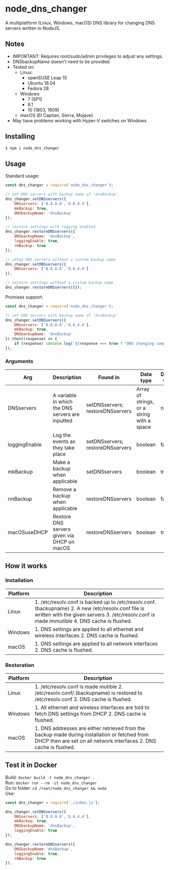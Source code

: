 # node_dns_changer
A multiplatform (Linux, Windows, macOS) DNS library for changing DNS servers written in NodeJS.

## Notes
- IMPORTANT: Requires root/sudo/admin privileges to adjust any settings.
- DNSbackupName doesn't need to be provided
- Tested on:
	- Linux:
		- openSUSE Leap 15
		- Ubuntu 18.04
		- Fedora 28
	- Windows
	    - 7 (SP1)
	    - 8.1
	    - 10 (1803, 1809)
	- macOS (El Capitan, Sierra, Mojave)
- May have problems working with Hyper-V switches on Windows

## Installing
```bash
$ npm i node_dns_changer
```

## Usage
Standard usage:
```javascript
const dns_changer = require('node_dns_changer');

// set DNS servers with backup name of 'dnsBackup'
dns_changer.setDNSservers({
	DNSservers: ['8.8.8.8','8.8.4.4'],
	mkBackup: true,
	DNSbackupName: 'dnsBackup'
});

// restore settings with logging enabled
dns_changer.restoreDNSservers({
	DNSbackupName: 'dnsBackup',
	loggingEnable: true,
	rmBackup: true
});

// setup DNS servers without a custom backup name
dns_changer.setDNSservers({
	DNSservers: ['8.8.8.8','8.8.4.4']
});

// restore settings without a custom backup name
dns_changer.restoreDNSservers({});
```

Promises support:
```javascript
const dns_changer = require('node_dns_changer');

// set DNS servers with backup name of 'dnsBackup'
dns_changer.setDNSservers({
	DNSservers: ['8.8.8.8','8.8.4.4'],
	mkBackup: true,
	DNSbackupName: 'dnsBackup'
}).then((response) => {
    if (response) console.log(`${response === true ? "DNS changing complete" : "DNS changing failed"}.`);
});
```

### Arguments
| Arg | Description | Found in | Data type | Default value |
| - | - | - | - | - |
| DNSservers | A variable in which the DNS servers are inputted | setDNSservers; restoreDNSservers | Array of strings, or a string with a space | null |
| loggingEnable | Log the events as they take place | setDNSservers; restoreDNSservers | boolean | false |
| mkBackup | Make a backup when applicable | setDNSservers | boolean | true |
| rmBackup | Remove a backup when applicable | restoreDNSservers | boolean | false |
| macOSuseDHCP | Restore DNS servers given via DHCP on macOS | restoreDNSservers | boolean | true |

## How it works
### Installation
| Platform | Description |
| - | - |
| Linux | 1. /etc/resolv.conf is backed up to /etc/resolv.conf.(backupname) 2. A new /etc/resolv.conf file is written with the given servers 3. /etc/resolv.conf is made immutible 4. DNS cache is flushed. |
| Windows | 1. DNS settings are applied to all ethernet and wireless interfaces 2. DNS cache is flushed. |
| macOS | 1. DNS settings are applied to all network interfaces 2. DNS cache is flushed. |

### Restoration
| Platform | Description |
| - | - |
| Linux | 1. /etc/resolv.conf is made mutible 2. /etc/resolv.conf/.(backupname) is restored to /etc/resolv.conf 3. DNS cache is flushed. |
| Windows | 1. All ethernet and wireless interfaces are told to fetch DNS settings from DHCP 2. DNS cache is flushed. |
| macOS | 1. DNS addresses are either retrieved from the backup made during installation or fetched from DHCP then are set on all network interfaces 2. DNS cache is flushed. |

## Test it in Docker
Build: `docker build -t node_dns_changer .`  
Run: `docker run --rm -it node_dns_changer`  
Go to folder: `cd /root/node_dns_changer && node`  
Use:
```javascript
const dns_changer = require('./index.js');

dns_changer.setDNSservers({
	DNSservers: ['8.8.8.8','8.8.4.4'],
	mkBackup: true,
	DNSbackupName: 'dnsBackup',
	loggingEnable: true
});

dns_changer.restoreDNSservers({
	DNSbackupName:'dnsBackup',
	loggingEnable: true,
	rmBackup: true
});
```
